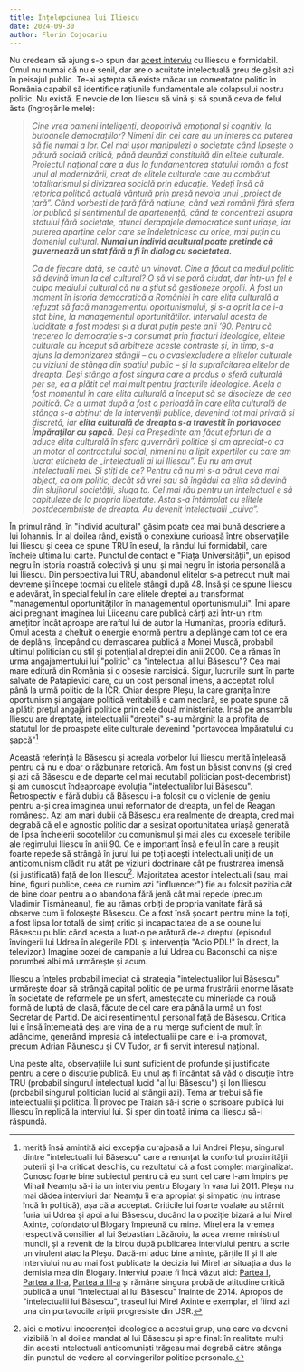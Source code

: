 ```yaml
---
title: Înțelepciunea lui Iliescu
date: 2024-09-30
author: Florin Cojocariu
---
```

Nu credeam să ajung s-o spun dar [acest interviu](https://www.ionutvulpescu.ro/avangarda-cu-ionut-vulpescu-invitat-presedintele-ion-iliescu-2/) cu Iliescu e formidabil. Omul nu numai că nu e senil, dar are o acuitate intelectuală greu de găsit azi în peisajul public. Te-ai aștepta să existe măcar un comentator politic în România capabil să identifice rațiunile fundamentale ale colapsului nostru politic. Nu există. E nevoie de Ion Iliescu să vină și să spună ceva de felul ăsta (îngroșările mele):

> *Cine vrea oameni inteligenți, deopotrivă emoțional și cognitiv, la butoanele democrațiilor? Nimeni din cei care au un interes ca puterea să fie numai a lor. Cel mai ușor manipulezi o societate când lipsește o pătură socială critică, până deunăzi constituită din elitele culturale. Proiectul național care a dus la fundamentarea statului român a fost unul al modernizării, creat de elitele culturale care au combătut totalitarismul și divizarea socială prin educație. Vedeți însă că retorica politică actuală vântură prin presă nevoia unui „proiect de țară”. Când vorbești de țară fără națiune, când vezi românii fără sfera lor publică și sentimentul de apartenență, când te concentrezi asupra statului fără societate, atunci derapajele democratice sunt uriașe, iar puterea aparține celor care se îndeletnicesc cu orice, mai puțin cu domeniul cultural.* ***Numai un individ acultural poate pretinde că guvernează un stat fără a fi în dialog cu societatea.***
>
> *Ca de fiecare dată, se caută un vinovat. Cine a făcut ca mediul politic să devină imun la cel cultural? O să vi se pară ciudat, dar într-un fel e culpa mediului cultural că nu a știut să gestioneze orgolii. A fost un moment în istoria democratică a României în care elita culturală a refuzat să facă managementul oportunismului, și s-a oprit la ce i-a stat bine, la managementul oportunităților. Intervalul acesta de luciditate a fost modest și a durat puțin  peste anii ’90. Pentru că trecerea la democrație s-a consumat prin fracturi ideologice, elitele culturale au început să arbitreze aceste contraste și, în timp, s-a ajuns la demonizarea stângii – cu o cvasiexcludere a elitelor culturale cu viziuni de stânga din spațiul public – și la supralicitarea elitelor de dreapta. Deși stânga a fost singura care a produs o sferă culturală per se, ea a plătit cel mai mult pentru fracturile ideologice. Acela a fost momentul în care elita culturală a început să se disocieze de cea politică. Ce a urmat după a fost o perioadă în care elita culturală de stânga s-a abținut de la intervenții publice, devenind tot mai privată și discretă, iar **elita culturală de dreapta s-a travestit în portavocea Împăraților cu șapcă**. Deși ca Președinte am făcut eforturi de a aduce elita culturală în sfera guvernării politice și am apreciat-o ca un motor al contractului social, nimeni nu a lipit experților cu care am lucrat eticheta de „intelectuali ai lui Iliescu”. Eu nu am avut intelectualii mei. Și știți de ce? Pentru că nu mi s-a părut ceva mai abject, ca om politic, decât să vrei sau să îngădui ca elita să devină din slujitorul societății, sluga ta. Cel mai rău pentru un intelectual e să capituleze de la propria libertate. Asta s-a întâmplat cu elitele postdecembriste de dreapta. Au devenit intelectualii „cuiva”.* 

În primul rând, în "individ acultural" găsim poate cea mai bună descriere a lui Iohannis. În al doilea rând, există o conexiune curioasă între observațiile lui Iliescu și ceea ce spune TRU în eseul, la rândul lui formidabil, care încheie ultima lui carte. Punctul de contact e "Piața Universității", un episod negru în istoria noastră colectivă și unul și mai negru în istoria personală a lui Iliescu. Din perspectiva lui TRU, abandonul elitelor s-a petrecut mult mai devreme și începe tocmai cu elitele stângii după 48. Însă și ce spune Iliescu e adevărat, în special felul în care elitele dreptei au transformat "managementul  oportunităților în managementul oportunismului". Îmi apare aici pregnant imaginea lui Liiceanu care publică cărți azi într-un ritm amețitor încât aproape are raftul lui de autor la Humanitas, propria editură. Omul acesta a cheltuit o energie enormă pentru a deplânge cam tot ce era de deplâns, începând cu demascarea publică a Monei Muscă, probabil ultimul politician cu stil și potențial al dreptei din anii 2000. Ce a rămas în urma angajamentului lui "politic" ca "intelectual al lui Băsescu"? Cea mai mare editură din România și o obsesie narcisică. Sigur, lucrurile sunt în parte salvate de Patapievici care, cu un cost personal imens, a acceptat rolul până la urmă politic de la ICR. Chiar despre Pleșu, la care granița între oportunism și angajare politică veritabilă e cam neclară, se poate spune că a plătit prețul angajării politice prin cele două ministeriate. Însă pe ansamblu Iliescu are dreptate, intelectualii "dreptei" s-au mărginit la a profita de statutul lor de proaspete elite culturale devenind "portavocea Împăratului cu șapcă"[^1]

Această referință la Băsescu și acreala vorbelor lui Iliescu merită înțeleasă pentru că nu e doar o răzbunare retorică. Am fost un băsist convins (și cred și azi că Băsescu e de departe cel mai redutabil politician post-decembrist) și am cunoscut îndeaproape evoluția "intelectualilor lui Băsescu". Retrospectiv e fără dubiu că Băsescu i-a folosit cu o viclenie de geniu pentru a-și crea imaginea unui reformator de dreapta, un fel de Reagan românesc. Azi am mari dubii că Băsescu era realmente de dreapta, cred mai degrabă că el e agnostic politic dar a sesizat oportunitatea uriașă generată de lipsa încheierii socotelilor cu comunismul și mai ales cu excesele teribile ale regimului Iliescu în anii 90. Ce e important însă e felul în care a reușit foarte repede să strângă în jurul lui pe toți acești intelectuali uniți de un anticomunism clădit nu atât pe viziuni doctrinare cât pe frustrarea imensă (și justificată) față de Ion Iliescu[^2]. Majoritatea acestor intelectuali (sau, mai bine, figuri publice, ceea ce numim azi "influencer") fie au folosit poziția cât de bine doar pentru a o abandona fără jenă cât mai repede (precum Vladimir Tismăneanu), fie au rămas orbiți de propria vanitate fără să observe cum îi folosește Băsescu. Ce a fost însă șocant pentru mine la toți, a fost lipsa lor totală de simț critic și incapacitatea de a se opune lui Băsescu public când acesta a luat-o pe arătură de-a dreptul (episodul învingerii lui Udrea în alegerile PDL și intervenția "Adio PDL!" în direct, la televizor.) Imagine pozei de campanie a lui Udrea cu Baconschi ca niște porumbei albi mă urmărește și acum. 

Iliescu a înțeles probabil imediat că strategia "intelectualilor lui Băsescu" urmărește doar să strângă capital politic de pe urma frustrării enorme lăsate în societate de reformele pe un sfert, amestecate cu mineriade ca nouă formă de luptă de clasă, făcute de cel care era până la urmă un fost Secretar de Partid. De aici resentimentul personal față de Băsescu. Critica lui e însă întemeiată deși are vina de a nu merge suficient de mult în adâncime, generând impresia că intelectualii pe care el i-a promovat, precum Adrian Păunescu și CV Tudor, ar fi servit interesul național.

Una peste alta, observațiile lui sunt suficient de profunde și justificate pentru a cere o discuție publică. Eu unul aș fi încântat să văd o discuție între TRU (probabil singurul intelectual lucid "al lui Băsescu") și Ion Iliescu (probabil singurul politician lucid al stângii azi). Tema ar trebui să fie intelectualii și politica. Îl provoc pe Traian să-i scrie o scrisoare publică lui Iliescu în replică la interviul lui. Și sper din toată inima ca Iliescu să-i răspundă.

[^1]: merită însă amintită aici excepția curajoasă a  lui Andrei Pleșu, singurul dintre "intelectualii lui Băsescu" care a renunțat la confortul proximității puterii și l-a criticat deschis, cu rezultatul că a fost complet marginalizat. Cunosc foarte bine subiectul pentru că eu sunt cel care l-am împins pe Mihail Neamțu să-i ia un interviu pentru Blogary în vara lui 2011. Pleșu nu mai dădea interviuri dar Neamțu îi era apropiat și simpatic (nu intrase încă în politică), așa că a acceptat. Criticile lui foarte voalate au stârnit furia lui Udrea și apoi a lui Băsescu, ducând la o poziție bizară a lui Mirel Axinte, cofondatorul Blogary împreună cu mine. Mirel era la vremea respectivă consilier al lui Sebastian Lăzăroiu, la acea vreme ministrul muncii, și a revenit de la birou după publicarea interviului pentru a scrie un virulent atac la Pleșu. Dacă-mi aduc bine aminte, părțile II și II ale interviului nu au mai fost publicate la decizia lui Mirel iar situația a dus la demisia mea din Blogary. Interviul poate fi încă văzut aici: [Partea I](https://vimeo.com/26957310), [Partea a II-a](https://vimeo.com/27164765), [Partea a III-a](https://vimeo.com/27281181) și rămâne singura probă de atitudine critică publică a unul "intelectual al lui Băsescu" înainte de 2014. Apropos de "intelectualii lui Băsescu", traseul lui Mirel Axinte e exemplar, el fiind azi una din portavocile aripii progresiste din USR.

[^2]: aici e motivul incoerenței ideologice a acestui grup, una care va deveni vizibilă în al doilea mandat al lui Băsescu și spre final: în realitate mulți din acești intelectuali anticomuniști trăgeau mai degrabă către stânga din punctul de vedere al convingerilor politice personale.
